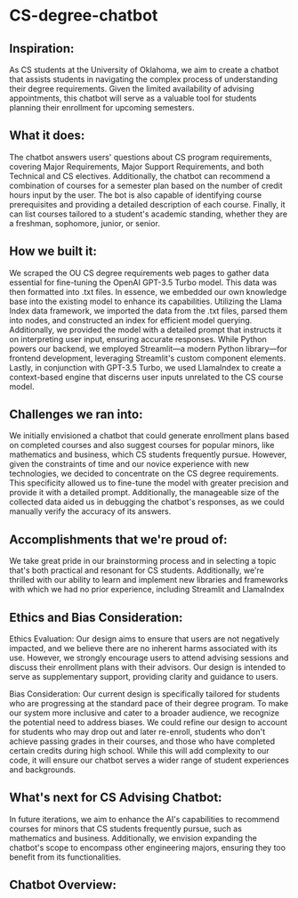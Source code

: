 # CS-degree-chatbot

## Inspiration:
As CS students at the University of Oklahoma, we aim to create a chatbot that assists students in navigating the complex process of understanding their degree requirements. Given the limited availability of advising appointments, this chatbot will serve as a valuable tool for students planning their enrollment for upcoming semesters.

## What it does:
The chatbot answers users' questions about CS program requirements, covering Major Requirements, Major Support Requirements, and both Technical and CS electives. Additionally, the chatbot can recommend a combination of courses for a semester plan based on the number of credit hours input by the user. The bot is also capable of identifying course prerequisites and providing a detailed description of each course. Finally, it can list courses tailored to a student's academic standing, whether they are a freshman, sophomore, junior, or senior.

## How we built it:
We scraped the OU CS degree requirements web pages to gather data essential for fine-tuning the OpenAI GPT-3.5 Turbo model. This data was then formatted into .txt files. In essence, we embedded our own knowledge base into the existing model to enhance its capabilities. Utilizing the Llama Index data framework, we imported the data from the .txt files, parsed them into nodes, and constructed an index for efficient model querying. Additionally, we provided the model with a detailed prompt that instructs it on interpreting user input, ensuring accurate responses. While Python powers our backend, we employed Streamlit—a modern Python library—for frontend development, leveraging Streamlit's custom component elements. Lastly, in conjunction with GPT-3.5 Turbo, we used LlamaIndex to create a context-based engine that discerns user inputs unrelated to the CS course model.

## Challenges we ran into:
We initially envisioned a chatbot that could generate enrollment plans based on completed courses and also suggest courses for popular minors, like mathematics and business, which CS students frequently pursue. However, given the constraints of time and our novice experience with new technologies, we decided to concentrate on the CS degree requirements. This specificity allowed us to fine-tune the model with greater precision and provide it with a detailed prompt. Additionally, the manageable size of the collected data aided us in debugging the chatbot's responses, as we could manually verify the accuracy of its answers.

## Accomplishments that we're proud of:
We take great pride in our brainstorming process and in selecting a topic that's both practical and resonant for CS students. Additionally, we're thrilled with our ability to learn and implement new libraries and frameworks with which we had no prior experience, including Streamlit and LlamaIndex

## Ethics and Bias Consideration:
Ethics Evaluation: Our design aims to ensure that users are not negatively impacted, and we believe there are no inherent harms associated with its use. However, we strongly encourage users to attend advising sessions and discuss their enrollment plans with their advisors. Our design is intended to serve as supplementary support, providing clarity and guidance to users.

Bias Consideration: Our current design is specifically tailored for students who are progressing at the standard pace of their degree program. To make our system more inclusive and cater to a broader audience, we recognize the potential need to address biases. We could refine our design to account for students who may drop out and later re-enroll, students who don't achieve passing grades in their courses, and those who have completed certain credits during high school. While this will add complexity to our code, it will ensure our chatbot serves a wider range of student experiences and backgrounds.

## What's next for CS Advising Chatbot:
In future iterations, we aim to enhance the AI's capabilities to recommend courses for minors that CS students frequently pursue, such as mathematics and business. Additionally, we envision expanding the chatbot's scope to encompass other engineering majors, ensuring they too benefit from its functionalities.

## Chatbot Overview:

